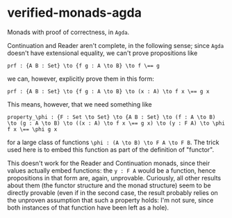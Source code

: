 # verified-monads-agda
Monads with proof of correctness, in `Agda`.

Continuation and Reader aren't complete, in the following sense;
since `Agda` doesn't have extensional equality, we can't prove propositions like

`prf : {A B : Set} \to {f g : A \to B} \to f \== g`

we can, however, explicitly prove them in this form:

`prf : {A B : Set} \to {f g : A \to B} \to
	   (x : A) \to f x \== g x`

This means, however, that we need something like

`property_\phi : {F : Set \to Set} \to {A B : Set} \to
	             (f : A \to B) \to (g : A \to B) \to
				 ((x : A) \to f x \== g x) \to
				 (y : F A) \to \phi f x \== \phi g x`
				 
for a large class of functions `\phi : (A \to B) \to F A \to F B`.
The trick used here is to embed this function as part of the definition of "functor".

This doesn't work for the Reader and Continuation monads, since their values actually
embed functions: the `y : F A` would be a function, hence propositions in that form
are, again, unprovable. Curiously, all other results about them 
(the functor structure and the monad structure) seem to be directly provable
(even if in the second case, the result probably relies on the unproven assumption
that such a property holds: I'm not sure, since both instances of that function
have been left as a hole).

